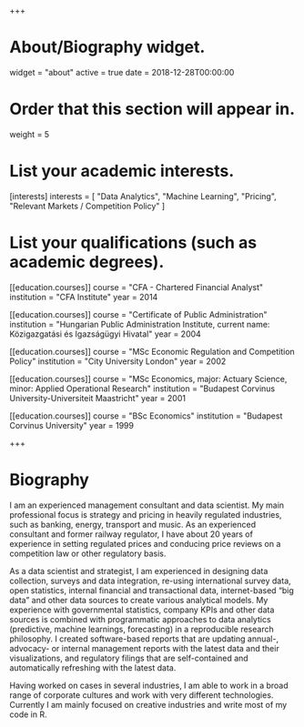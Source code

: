 +++
# About/Biography widget.
widget = "about"
active = true
date = 2018-12-28T00:00:00

# Order that this section will appear in.
weight = 5

# List your academic interests.
[interests]
  interests = [
    "Data Analytics",
    "Machine Learning",
    "Pricing", 
    "Relevant Markets / Competition Policy"
  ]

# List your qualifications (such as academic degrees).
[[education.courses]]
  course = "CFA - Chartered Financial Analyst"
  institution = "CFA Institute"
  year = 2014
  
[[education.courses]]
  course = "Certificate of Public Administration"
  institution = "Hungarian Public Administration Institute, current name: Közigazgatási és Igazságügyi Hivatal"
  year = 2004

[[education.courses]]
  course = "MSc Economic Regulation and Competition Policy"
  institution = "City University London"
  year = 2002

[[education.courses]]
  course = "MSc Economics, major: Actuary Science, minor: Applied Operational Research"
  institution = "Budapest Corvinus University-Universiteit Maastricht"
  year = 2001
  
[[education.courses]]
  course = "BSc Economics"
  institution = "Budapest Corvinus University"
  year = 1999
 
+++

# Biography

I am an experienced management consultant and data scientist. My main professional focus is strategy and pricing in heavily regulated industries, such as banking, energy, transport and music. As an experienced consultant and former railway regulator, I have about 20 years of experience in setting regulated prices and conducing price reviews on a competition law or other regulatory basis.

As a data scientist and strategist, I am experienced in designing data collection, surveys and data integration, re-using international survey data, open statistics, internal financial and transactional data, internet-based “big data” and other data sources to create various analytical models. My experience with governmental statistics, company KPIs and other data sources is combined with programmatic approaches to data analytics (predictive, machine learnings, forecasting) in a reproducible research philosophy. I created software-based reports that are updating annual-, advocacy- or internal management reports with the latest data and their visualizations, and regulatory filings that are self-contained and automatically refreshing with the latest data.

Having worked on cases in several industries, I am able to work in a broad range of corporate cultures and work with very different technologies. Currently I am mainly focused on creative industries and write most of my code in R.

